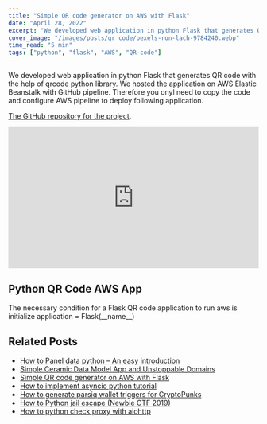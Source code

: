 ```yaml
---
title: "Simple QR code generator on AWS with Flask"
date: "April 28, 2022"
excerpt: "We developed web application in python Flask that generates QR code for Casper network. We host the application at on AWS Elasticbean with GitHub pipeline."
cover_image: "/images/posts/qr code/pexels-ron-lach-9784240.webp"
time_read: "5 min"
tags: ["python", "flask", "AWS", "QR-code"]
---
```


We developed web application in python Flask that generates QR code with the help of qrcode python library. We hosted the application on AWS Elastic Beanstalk with GitHub pipeline. Therefore you onyl need to copy the code and configure AWS pipeline to deploy following application.

[The GitHub repository for the project](https://github.com/Pfed-prog/casper_QR).

<div style="position: relative; padding-bottom: 56.25%;">
<iframe style="border: 1; top: 0; left: 0; width: 100%; height: 100%; position: absolute;" src="https://www.youtube.com/embed/xKFY1vxrMeU?autoplay=1&mute=1" title="YouTube video player" frameborder="0" allow="accelerometer; autoplay; clipboard-write; encrypted-media; gyroscope; picture-in-picture" allowfullscreen></iframe>
</div>

## Python QR Code AWS App

The necessary condition for a Flask QR code application to run aws is initialize application = Flask(\_\_name\_\_)

<script src="https://emgithub.com/embed.js?target=https://github.com/Pfed-prog/casper_QR/blob/main/application.py&style=github&showBorder=on&showLineNumbers=on&showFileMeta=on&showCopy=on"></script>

## Related Posts

- [How to Panel data python – An easy introduction](https://dspyt.com/panel-data-econometrics-an-introduction-with-an-example-in-python)
- [Simple Ceramic Data Model App and Unstoppable Domains](https://dspyt.com/simple-app-with-ceramic-data-model-and-unstoppable-domains)
- [Simple QR code generator on AWS with Flask](https://dspyt.com/simple-qr-code-generator-on-aws-with-flask)
- [How to implement asyncio python tutorial](https://dspyt.com/simple-asynchronous-python-webscraper-tutorial)
- [How to generate parsiq wallet triggers for CryptoPunks](https://dspyt.com/generating-fast-and-easy-parsiq-triggers-for-cryptopunks)
- [How to Python jail escape (Newbie CTF 2019)](https://dspyt.com/how-to-python-jail-escape-newbie-ctf-2019)
- [How to python check proxy with aiohttp](https://dspyt.com/easy-proxy-scraper-and-proxy-usage-in-python)
